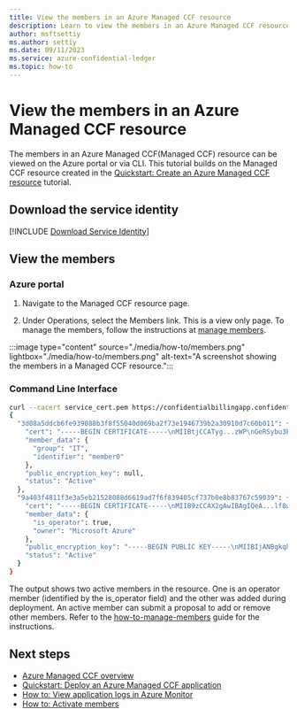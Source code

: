 ```yaml
---
title: View the members in an Azure Managed CCF resource
description: Learn to view the members in an Azure Managed CCF resource
author: msftsettiy
ms.author: settiy
ms.date: 09/11/2023
ms.service: azure-confidential-ledger
ms.topic: how-to
---
```


# View the members in an Azure Managed CCF resource

The members in an Azure Managed CCF(Managed CCF) resource can be viewed on the Azure portal or via CLI. This tutorial builds on the Managed CCF resource created in the [Quickstart: Create an Azure Managed CCF resource](quickstart-portal.md) tutorial.

## Download the service identity

[!INCLUDE [Download Service Identity](./includes/service-identity.md)]

## View the members

### Azure portal

1. Navigate to the Managed CCF resource page.

1. Under Operations, select the Members link. This is a view only page. To manage the members, follow the instructions at [manage members](how-to-manage-members.md).

:::image type="content" source="./media/how-to/members.png" lightbox="./media/how-to/members.png" alt-text="A screenshot showing the members in a Managed CCF resource.":::

### Command Line Interface

```bash
curl --cacert service_cert.pem https://confidentialbillingapp.confidential-ledger.azure.com/gov/members | jq
{
  "3d08a5ddcb6fe939088b3f8f55040d069ba2f73e1946739b2a30910d7c60b011": {
    "cert": "-----BEGIN CERTIFICATE-----\nMIIBtjCCATyg...zWP\nGeRSybu3EpITPg==\n-----END CERTIFICATE-----",
    "member_data": {
      "group": "IT",
      "identifier": "member0"
    },
    "public_encryption_key": null,
    "status": "Active"
  },
  "9a403f4811f3e3a5eb21528088d6619ad7f6f839405cf737b0e8b83767c59039": {
    "cert": "-----BEGIN CERTIFICATE-----\nMIIB9zCCAX2gAwIBAgIQeA...lf8wPx0uzNRc1iGM+mv\n-----END CERTIFICATE-----",
    "member_data": {
      "is_operator": true,
      "owner": "Microsoft Azure"
    },
    "public_encryption_key": "-----BEGIN PUBLIC KEY-----\nMIIBIjANBgkqhki...DAQAB\n-----END PUBLIC KEY-----\n",
    "status": "Active"
  }
}
```

The output shows two active members in the resource. One is an operator member (identified by the is_operator field) and the other was added during deployment. An active member can submit a proposal to add or remove other members. Refer to the [how-to-manage-members](how-to-manage-members.md) guide for the instructions.

## Next steps

- [Azure Managed CCF overview](overview.md)
- [Quickstart: Deploy an Azure Managed CCF application](quickstart-deploy-application.md)
- [How to: View application logs in Azure Monitor](how-to-enable-azure-monitor.md)
- [How to: Activate members](how-to-activate-members.md)
